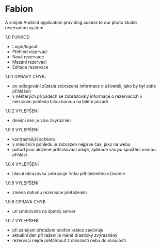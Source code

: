 # Fabion
A simple Android application providing access to our photo studio reservation system


1.0 FUNKCE: 
- Login/logout 
- Přehled rezervací 
- Nová rezervace 
- Mazání rezervací 
- Editace rezervace 

1.0.1 
OPRAVY CHYB: 
- po odlogování zůstala zobrazená informace o uživateli, jako by byl stále přihlášen 
- v některých případech se zobrazovaly informace o rezervacích v měsíčním pohledu bílou barvou na bílém pozadí

1.0.2
VYLEPŠENÍ
- dnešní den je více zvýrazněn

1.0.3
VYLEPŠENÍ
- kontrastnější schéma
- v měsíčním pohledu je zobrazen nejprve čas, jako na webu
- pokud jsou uložené přihlašovací údaje, aplikace vás po spuštění rovnou přihlásí

1.0.4
VYLEPŠENÍ
- hlavní obrazovka zobrazuje fotku přihlášeného uživatele

1.0.5
VYLEPŠENÍ
- změna datumu rezervace přetažením

1.0.6
OPRAVA CHYB
- url směrována na špatný server

1.0.7
VYLEPŠENÍ
- při zahájení přetažení telefon krátce zavibruje
- aktuální den při tažení je méně drasticky zvýrazněný
- rezervaci nejde přetáhnout z minulosti nebo do minulosti